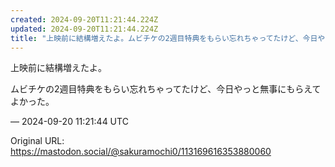 ```yaml
---
created: 2024-09-20T11:21:44.224Z
updated: 2024-09-20T11:21:44.224Z
title: "上映前に結構増えたよ。ムビチケの2週目特典をもらい忘れちゃってたけど、今日やっと[...]"
---
```


<p>上映前に結構増えたよ。</p><p>ムビチケの2週目特典をもらい忘れちゃってたけど、今日やっと無事にもらえてよかった。</p>

&mdash; 2024-09-20 11:21:44 UTC

Original URL: https://mastodon.social/@sakuramochi0/113169616353880060
